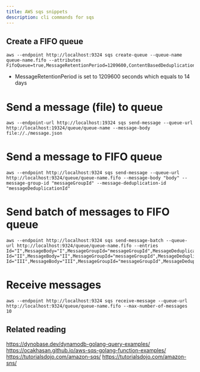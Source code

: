 ```yaml
---
title: AWS sqs snippets
description: cli commands for sqs
---
```


## Create a FIFO queue

```shell
aws --endpoint http://localhost:9324 sqs create-queue --queue-name queue-name.fifo --attributes FifoQueue=true,MessageRetentionPeriod=1209600,ContentBasedDeduplication=false
```

* MessageRetentionPeriod is set to 1209600 seconds which equals to 14 days

# Send a message (file) to queue

```shell
aws --endpoint-url http://localhost:19324 sqs send-message --queue-url http://localhost:19324/queue/queue-name --message-body file://./message.json
```

# Send a message to FIFO queue

```shell
aws --endpoint http://localhost:9324 sqs send-message --queue-url http://localhost:9324/queue/queue-name.fifo --message-body "body" --message-group-id "messageGroupId" --message-deduplication-id "messageDeduplicationId"
```

# Send batch of messages to FIFO queue

```shell
aws --endpoint http://localhost:9324 sqs send-message-batch --queue-url http://localhost:9324/queue/queue-name.fifo --entries Id="I",MessageBody="I",MessageGroupId="messageGroupId",MessageDeduplicationId="I" Id="II",MessageBody="II",MessageGroupId="messageGroupId",MessageDeduplicationId="II" Id="III",MessageBody="III",MessageGroupId="messageGroupId",MessageDeduplicationId="III"
```

# Receive messages

```shell
aws --endpoint http://localhost:9324 sqs receive-message --queue-url http://localhost:9324/queue/queue-name.fifo --max-number-of-messages 10
```

## Related reading

https://dynobase.dev/dynamodb-golang-query-examples/
https://ocakhasan.github.io/aws-sqs-golang-function-examples/
https://tutorialsdojo.com/amazon-sqs/
https://tutorialsdojo.com/amazon-sns/
